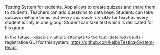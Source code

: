Testing System for students.
App allows to create quizzes and share them to students. Teachers can add questions to data base. Students can take quizzes multiple times, but every approach is visible for teacher. Every student is only in one group. Student can take test which is dedicated for his group. 

In the future:
-disable multiple attempts to the test
-detailed results
-registration
GUI for this system: https://github.com/kejbi/Testing-System-React
